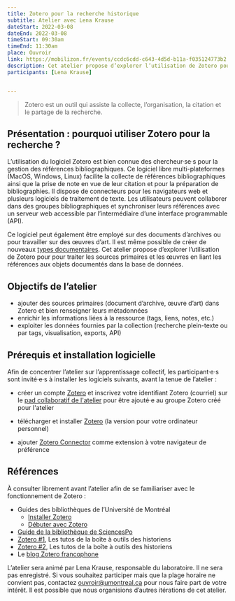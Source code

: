 ```yaml
---
title: Zotero pour la recherche historique
subtitle: Atelier avec Lena Krause
dateStart: 2022-03-08
dateEnd: 2022-03-08
timeStart: 09:30am
timeEnd: 11:30am
place: Ouvroir
link: https://mobilizon.fr/events/ccdc6cdd-c643-4d5d-b11a-f035124773b2
description: Cet atelier propose d’explorer l’utilisation de Zotero pour pour traiter les sources primaires et les œuvres en liant les références aux objets documentés dans la base de données.
participants: [Lena Krause]


---
```


> Zotero est un outil qui assiste la collecte, l’organisation, la citation et le partage de la recherche.

## Présentation : pourquoi utiliser Zotero pour la recherche ?

L’utilisation du logiciel Zotero est bien connue des chercheur·se·s pour la gestion des références bibliographiques. Ce logiciel libre multi-plateformes (MacOS, Windows, Linux) facilite la collecte de références bibliographiques ainsi que la prise de note en vue de leur citation et pour la préparation de bibliographies. Il dispose de connecteurs pour les navigateurs web et plusieurs logiciels de traitement de texte. Les utilisateurs peuvent collaborer dans des groupes bibliographiques et synchroniser leurs références avec un serveur web accessible par l’intermédiaire d’une interface programmable (API).

Ce logiciel peut également être employé sur des documents d’archives ou pour travailler sur des œuvres d’art. Il est même possible de créer de nouveaux [types documentaires](https://www.zotero.org/support/kb/item_types_and_fields). Cet atelier propose d’explorer l’utilisation de Zotero pour pour traiter les sources primaires et les œuvres en liant les références aux objets documentés dans la base de données.

## Objectifs de l’atelier

- ajouter des sources primaires (document d’archive, œuvre d’art) dans Zotero et bien renseigner leurs métadonnées
- enrichir les informations liées à la ressource (tags, liens, notes, etc.)
- exploiter les données fournies par la collection (recherche plein-texte ou par tags, visualisation, exports, API)

## Prérequis et installation logicielle

Afin de concentrer l’atelier sur l’apprentissage collectif, les participant·e·s sont invité·e·s à installer les logiciels suivants, avant la tenue de l’atelier :

- créer un compte [Zotero](https://zotero.org/) et inscrivez votre identifiant Zotero (courriel) sur le [pad collaboratif de l'atelier](https://mensuel.framapad.org/p/zotero-udem-9sxz?lang=fr) pour être ajouté·e au groupe Zotero créé pour l'atelier
- télécharger et installer [Zotero](https://www.zotero.org/download/) (la version pour votre ordinateur personnel)

- ajouter [Zotero Connector](https://www.zotero.org/download/connectors) comme extension à votre navigateur de préférence

## Références

À consulter librement avant l’atelier afin de se familiariser avec le fonctionnement de Zotero :

- Guides des bibliothèques de l’Université de Montréal
  - [Installer Zotero](https://bib.umontreal.ca/citer/logiciels-bibliographiques/zotero/installer)
  - [Débuter avec Zotero](https://bib.umontreal.ca/citer/logiciels-bibliographiques/zotero/debuter)
- [Guide de la bibliothèque de SciencesPo](https://sciencespo.libguides.com/zotero#_ga=2.229445724.1370248048.1646153802-1321365872.1646153801)
- [Zotero #1](https://www.youtube.com/playlist?list=PLbV0V9rMS72zNDl3nciaBuvpiGBxirWBr), Les tutos de la boîte à outils des historiens
- [Zotero #2](https://youtube.com/playlist?list=PLbV0V9rMS72wsDnxNoroobDGy4CjRU3wf), Les tutos de la boîte à outils des historiens
- Le [blog Zotero francophone](https://zotero.hypotheses.org/)

L’atelier sera animé par Lena Krause, responsable du laboratoire. Il ne sera pas enregistré. Si vous souhaitez participer mais que la plage horaire ne convient pas, contactez ouvroir@umontreal.ca pour nous faire part de votre intérêt. Il est possible que nous organisions d’autres itérations de cet atelier.
